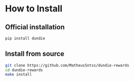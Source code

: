 # How to Install

## Official installation

```py
pip install dundie
```

## Install from source

```bash
git clone https://github.com/MatheusSntss/dundie-rewards
cd dundie-rewards
make install
```
